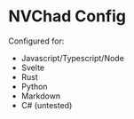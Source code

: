 # NVChad Config

Configured for:

- Javascript/Typescript/Node
- Svelte
- Rust
- Python
- Markdown
- C# (untested)
